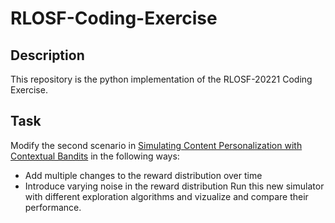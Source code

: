 # RLOSF-Coding-Exercise
## Description
This repository is the python implementation of the RLOSF-20221 Coding Exercise.
## Task
Modify the second scenario in [Simulating Content Personalization with Contextual Bandits](https://vowpalwabbit.org/tutorials/cb_simulation.html) in the following ways:
* Add multiple changes to the reward distribution over time
* Introduce varying noise in the reward distribution
Run this new simulator with different exploration algorithms and vizualize and compare their performance.
